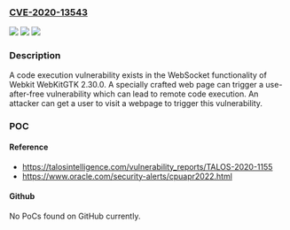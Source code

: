 ### [CVE-2020-13543](https://cve.mitre.org/cgi-bin/cvename.cgi?name=CVE-2020-13543)
![](https://img.shields.io/static/v1?label=Product&message=Webkit&color=blue)
![](https://img.shields.io/static/v1?label=Version&message=Webkit%20WebKitGTK%202.30.0%20&color=brightgreen)
![](https://img.shields.io/static/v1?label=Vulnerability&message=use%20after%20free&color=brightgreen)

### Description

A code execution vulnerability exists in the WebSocket functionality of Webkit WebKitGTK 2.30.0. A specially crafted web page can trigger a use-after-free vulnerability which can lead to remote code execution. An attacker can get a user to visit a webpage to trigger this vulnerability.

### POC

#### Reference
- https://talosintelligence.com/vulnerability_reports/TALOS-2020-1155
- https://www.oracle.com/security-alerts/cpuapr2022.html

#### Github
No PoCs found on GitHub currently.

